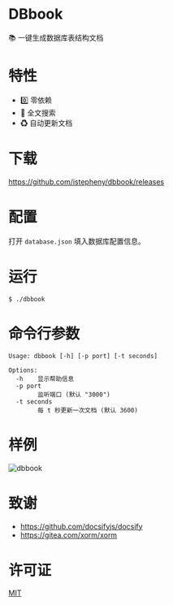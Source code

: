 # DBbook

📚 一键生成数据库表结构文档

# 特性

- 0️⃣ 零依赖
- 🔎 全文搜索
- ♻ 自动更新文档

# 下载

https://github.com/istepheny/dbbook/releases

# 配置

打开 `database.json` 填入数据库配置信息。

# 运行
```
$ ./dbbook
```

# 命令行参数
```
Usage: dbbook [-h] [-p port] [-t seconds]

Options:
  -h    显示帮助信息
  -p port
        监听端口 (默认 "3000")
  -t seconds
        每 t 秒更新一次文档 (默认 3600)
```

# 样例
![dbbook](https://user-images.githubusercontent.com/19332324/76678390-6d743c00-6612-11ea-9d04-6e1564de919f.png)

# 致谢

- https://github.com/docsifyjs/docsify
- https://gitea.com/xorm/xorm

# 许可证

[MIT](https://github.com/istepheny/dbbook/blob/master/LICENSE)